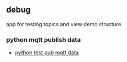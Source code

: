 ## debug
app for testing topics and view demo structure

### python mqtt publish data
* [python test pub mqtt data](mqtt_pubdata.py)
